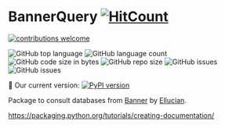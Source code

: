 # BannerQuery [![HitCount](http://hits.dwyl.com/sergiomora03/BannerQuery.svg)](http://hits.dwyl.com/sergiomora03/BannerQuery)

[![contributions welcome](https://img.shields.io/badge/contributions-welcome-brightgreen.svg?style=flat)](https://github.com/sergiomora03/BannerQuery/issues) 


![GitHub top language](https://img.shields.io/github/languages/top/sergiomora03/BannerQuery) ![GitHub language count](https://img.shields.io/github/languages/count/sergiomora03/BannerQuery) ![GitHub code size in bytes](https://img.shields.io/github/languages/code-size/sergiomora03/BannerQuery) ![GitHub repo size](https://img.shields.io/github/repo-size/sergiomora03/BannerQuery) ![GitHub issues](https://img.shields.io/github/issues/sergiomora03/BannerQuery) ![GitHub issues](https://img.shields.io/github/issues-raw/sergiomora03/BannerQuery) 

:baby: Our current version: [![PyPI version](https://badge.fury.io/py/BannerQuery.svg)](https://badge.fury.io/py/BannerQuery)



Package to consult databases from [Banner](https://www.ellucian.com/es/soluciones/ellucian-banner) by [Ellucian](https://www.ellucian.com/es).


https://packaging.python.org/tutorials/creating-documentation/
